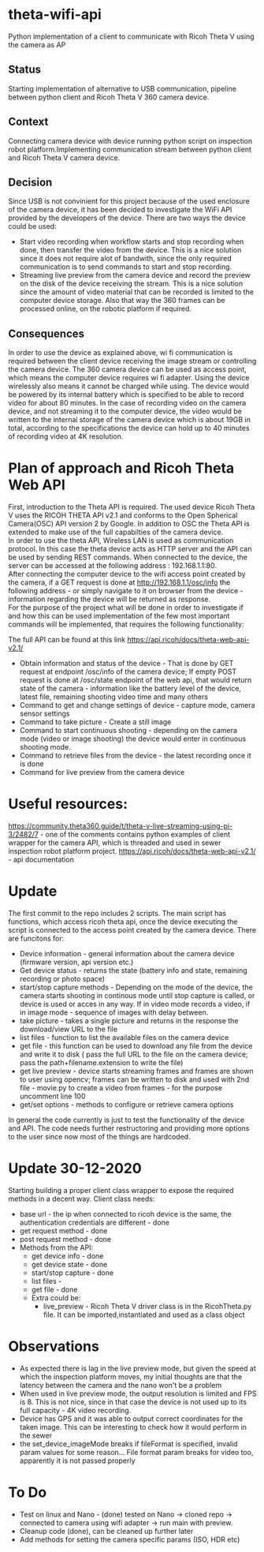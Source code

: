 # theta-wifi-api
 Python implementation of a client to communicate with Ricoh Theta V using the camera as AP

## Status
Starting implementation of alternative to USB communication, pipeline between python client and Ricoh Theta V 360 camera device.

## Context

Connecting camera device with device running python script on inspection robot platform.Implementing communication stream between python client and Ricoh Theta V camera device.
## Decision

Since USB is not convinient for this project because of the used enclosure of the camera device, it has been decided to investigate the WiFi API provided by the developers of the device. There are two ways the  device could be used:

- Start video recording when workflow starts and stop recording when done, then transfer the video from the device. This is a nice solution since it does not require alot of bandwith, since the only required  communication is to send commands to start and stop recording.
- Streaming live preview from the camera device and record the preview on the disk of the device receiving the stream. This is a nice solution since the amount of video material that can be recorded is limited to the computer device storage. Also that way the 360 frames can be processed online, on the robotic platform if required.

## Consequences
In order to use the device as explained above, wi fi communication is required between the client device receiving the image stream or controlling the camera device. The 360 camera device can be used as access point, which means the computer device requires wi fi adapter. Using the device wirelessly also means it cannot be charged while using. The device would be powered by its internal battery which is specified to be able to record video for about 80 minutes. In the case of recording video on the camera device, and not streaming it to the computer device, the video would be written to the internal storage of the camera device which is about 19GB in total, according to the specifications the device can hold up to 40 minutes of recording video at 4K resolution.

# Plan of approach and Ricoh Theta Web API #

First, introduction to the Theta API is required. The used device Ricoh Theta V uses the RICOH THETA API v2.1 and conforms to the Open Spherical Camera(OSC) API version 2 by Google. In addition to OSC the Theta API is extended to make use of the full capabilties of the camera device. <br>
In order to use the theta API, Wireless LAN is used as communication protocol. In this case the theta device acts as HTTP server and the API can be used by sending REST commands. When connected to the device, the server can be accessed at the following address : 192.168.1.1:80. <br>
After connecting the computer device to the wifi access point created by the camera, if a GET request is done at http://192.168.1.1/osc/info the following address - or simply navigate to it on browser from the device - information regarding the device will be returned as response. <br>
For the purpose of the project what will be done in order to investigate if and how this can be used implementation of the few most important commands will be implemented, that requires the following functionality:

The full API can be found at this link https://api.ricoh/docs/theta-web-api-v2.1/

- Obtain information and status of the device - That is done by GET request at endpoint /osc/info of the camera device; If empty POST request is done at /osc/state endpoint of the web api, that would return state of the camera - information like the battery level of the device, latest file, remaining shooting video time and many others
- Command to get and change settings of device - capture mode, camera sensor settings
- Command to take picture - Create a still image 
- Command to start continuous shooting - depending on the camera mode (video or image shooting) the device would enter in continuous shooting mode.
- Command to retrieve files from the device - the latest recording once it is done
- Command for live preview from the camera device

# Useful resources:
https://community.theta360.guide/t/theta-v-live-streaming-using-pi-3/2482/7 - one of the comments contains python examples of client wrapper for the camera API, which is threaded and used in sewer inspection robot platform project.
https://api.ricoh/docs/theta-web-api-v2.1/ - api documentation

# Update
The first commit  to the repo includes 2 scripts. The main script has functions, which access ricoh theta api, once the device executing the script is connected to the access point created by the camera device. There are funcitons for:
- Device information - general information about the camera device (firmware version, api version etc.)
- Get device status - returns the state (battery info and state, remaining recording or photo space)
- start/stop capture methods - Depending on the mode of the device, the camera starts shooting in continous mode until stop capture is called, or device is used or acces in any way. If in video mode records a video, if in image mode - sequence of images with delay between.
- take picture - takes a single picture and returns in the response the download/view URL to the file
- list files - function to list the available files on the camera device
- get file - this function can be used to download any file from the device and write it to disk ( pass the full URL to the file on the camera device; pass the path+filename.extension to write the file)
- get live preview - device starts streaming frames and frames are shown to user using opencv; frames can be written to disk and used with 2nd file - movie.py to create a video from frames - for the purpose uncomment line 100
- get/set options - methods to configure or retrieve camera options

In general the code currently is just to test the functionality of the device and API. The code needs further restructoring and providing more options to the user since now most of the things are hardcoded.

# Update 30-12-2020
Starting building a proper client class wrapper to expose the required methods in a decent way.
Client class needs:
- base url - the ip when connected to ricoh device is the same, the authentication credentials are different - done
- get request method - done
- post request method - done
- Methods from the API:
  - get device info - done
  - get device state - done
  - start/stop capture - done
  - list files - 
  - get file - done
  - Extra could be: 
    - live_preview - 
Ricoh Theta V driver class is in the RicohTheta.py file. It can be imported,instantiated and used as a class object

# Observations
- As expected there is lag in the live preview mode, but given the speed at which the inspection platform moves, my initial thoughts are that the latency between the camera and the nano won't be a problem
- When used in live preview mode, the output resolution is limited and FPS is 8. This is not nice, since in that case the device is not used up to its full capacity - 4K video recording.
- Device has GPS and it was able to output correct coordinates for the taken image. This can be interesting to check how it would perform in the sewer
- the set_device_imageMode breaks if fileFormat is specified, invalid param values for some reason... File format param breaks for video too, apparently it is not passed properly


# To Do
- Test on linux and Nano - (done) tested on Nano -> cloned repo -> connected to camera using wifi adapter -> run main with preview.
- Cleanup code (done), can be cleaned up further later
- Add methods for setting the camera specific params (ISO, HDR etc)


